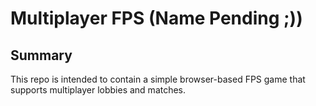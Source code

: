 # Multiplayer FPS (Name Pending ;)) 

## Summary

This repo is intended to contain a simple browser-based FPS game that supports multiplayer lobbies and matches. 